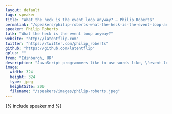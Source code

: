 ```yaml
---
layout: default
tags: speaker
title: "What the heck is the event loop anyway? – Philip Roberts"
permalink: "/speakers/philip-roberts-what-the-heck-is-the-event-loop-anyway.html"
speaker: Philip Roberts
talk: "What the heck is the event loop anyway?"
website: "http://latentflip.com"
twitter: "https://twitter.com/philip_roberts"
github: "https://github.com/latentflip"
gplus: ""
from: "Edinburgh, UK"
description: "JavaScript programmers like to use words like, \"event-loop\", \"non-blocking\", \"callback\", \"asynchronous\", \"single-threaded\" and \"concurrency\".\n\nWe say things like \"don't block the event loop\", \"make sure your code runs at 60 frames-per-second\", \"well of course, it won't work, that function is an asynchronous callback!\"\n\nIf you're anything like me, you nod and agree, as if it's all obvious, even though you don't actually know what the words mean; and yet, finding good explanations of how JavaScript actually _works_ isn't all that easy, so let's learn!\n\nWith some handy visualisations, and fun hacks, let's get an intuitive understanding of what happens when JavaScript runs."
image:
  width: 324
  height: 324
  type: jpeg
  heightSite: 200
  filename: "/speakers/images/philip-roberts.jpeg"
---
```


{% include speaker.md %}
